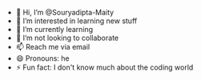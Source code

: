 - 👋 Hi, I’m @Souryadipta-Maity
- 👀 I’m interested in learning new stuff
- 🌱 I’m currently learning 
- 💞️ I’m not looking to collaborate
- 📫 Reach me via email
- 😄 Pronouns: he
- ⚡ Fun fact: I don't know much about the coding world

<!---
Souryadipta-Maity/Souryadipta-Maity is a ✨ special ✨ repository because its `README.md` (this file) appears on your GitHub profile.
You can click the Preview link to take a look at your changes.
--->
